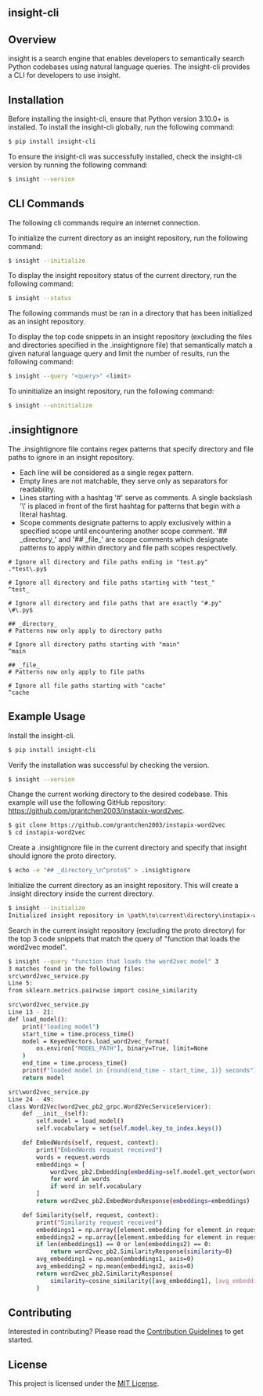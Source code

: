 ## insight-cli

## Overview

insight is a search engine that enables developers to semantically search Python codebases using natural language queries. The insight-cli provides a CLI for developers to use insight.

## Installation

Before installing the insight-cli, ensure that Python version 3.10.0+ is installed. To install the insight-cli globally, run the following command:

```bash
$ pip install insight-cli
```

To ensure the insight-cli was successfully installed, check the insight-cli version by running the following command:

```bash
$ insight --version
```

## CLI Commands

The following cli commands require an internet connection.

To initialize the current directory as an insight repository, run the following command:

```bash
$ insight --initialize
```

To display the insight repository status of the current directory, run the following command:

```bash
$ insight --status
```

The following commands must be ran in a directory that has been initialized as an insight repository.

To display the top code snippets in an insight repository (excluding the files and directories specified in the .insightignore file) that semantically match a given natural language query and limit the number of results, run the following command:

```bash
$ insight --query "<query>" <limit>
```

To uninitialize an insight repository, run the following command:

```bash
$ insight --uninitialize
```

## .insightignore

The .insightignore file contains regex patterns that specify directory and file paths to ignore in an insight repository.

<ul>
    <li>Each line will be considered as a single regex pattern.</li>
    <li>Empty lines are not matchable, they serve only as separators for readability.</li>
    <li>Lines starting with a hashtag '#' serve as comments. A single backslash '\' is placed in front of the first hashtag for patterns that begin with a literal hashtag.</li>
    <li>Scope comments designate patterns to apply exclusively within a specified scope until encountering another scope comment. '## _directory_' and '## _file_' are scope comments which designate patterns to apply within directory and file path scopes respectively.</li>
</ul>

```.insightignore
# Ignore all directory and file paths ending in "test.py"
.*test\.py$

# Ignore all directory and file paths starting with "test_"
^test_

# Ignore all directory and file paths that are exactly "#.py"
\#\.py$

## _directory_
# Patterns now only apply to directory paths

# Ignore all directory paths starting with "main"
^main

## _file_
# Patterns now only apply to file paths

# Ignore all file paths starting with "cache"
^cache
```

## Example Usage

Install the insight-cli.

```bash
$ pip install insight-cli
```

Verify the installation was successful by checking the version.

```bash
$ insight --version
```

Change the current working directory to the desired codebase. This example will use the following GitHub repository: https://github.com/grantchen2003/instapix-word2vec.

```bash
$ git clone https://github.com/grantchen2003/instapix-word2vec
$ cd instapix-word2vec
```

Create a .insightignore file in the current directory and specify that insight should ignore the proto directory.

```bash
$ echo -e "## _directory_\n^proto$" > .insightignore
```

Initialize the current directory as an insight repository. This will create a .insight directory inside the current directory.

```bash
$ insight --initialize
Initialized insight repository in \path\to\current\directory\instapix-word2vec
```

Search in the current insight repository (excluding the proto directory) for the top 3 code snippets that match the query of "function that loads the word2vec model".

```bash
$ insight --query "function that loads the word2vec model" 3
3 matches found in the following files:
src\word2vec_service.py
Line 5:
from sklearn.metrics.pairwise import cosine_similarity

src\word2vec_service.py
Line 13 - 21:
def load_model():
    print("loading model")
    start_time = time.process_time()
    model = KeyedVectors.load_word2vec_format(
        os.environ["MODEL_PATH"], binary=True, limit=None
    )
    end_time = time.process_time()
    print(f"loaded model in {round(end_time - start_time, 1)} seconds")
    return model

src\word2vec_service.py
Line 24 - 49:
class Word2Vec(word2vec_pb2_grpc.Word2VecServiceServicer):
    def __init__(self):
        self.model = load_model()
        self.vocabulary = set(self.model.key_to_index.keys())

    def EmbedWords(self, request, context):
        print("EmbedWords request received")
        words = request.words
        embeddings = [
            word2vec_pb2.Embedding(embedding=self.model.get_vector(word).tolist())
            for word in words
            if word in self.vocabulary
        ]
        return word2vec_pb2.EmbedWordsResponse(embeddings=embeddings)  

    def Similarity(self, request, context):
        print("Similarity request received")
        embeddings1 = np.array([element.embedding for element in request.embeddings1])
        embeddings2 = np.array([element.embedding for element in request.embeddings2])
        if len(embeddings1) == 0 or len(embeddings2) == 0:
            return word2vec_pb2.SimilarityResponse(similarity=0)       
        avg_embedding1 = np.mean(embeddings1, axis=0)
        avg_embedding2 = np.mean(embeddings2, axis=0)
        return word2vec_pb2.SimilarityResponse(
            similarity=cosine_similarity([avg_embedding1], [avg_embedding2])[0][0]
        )
```

## Contributing

Interested in contributing? Please read the [Contribution Guidelines](https://github.com/grantchen2003/insight-cli/blob/main/CONTRIBUTING.md) to get started.

## License

This project is licensed under the [MIT License](https://github.com/grantchen2003/insight-cli/blob/main/LICENSE).

